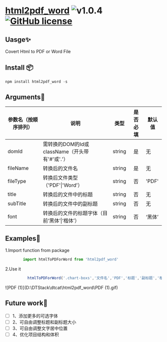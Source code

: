 # [html2pdf_word](https://www.npmjs.com/package/html2pdf_word) ![v1.0.4](https://img.shields.io/badge/Version-1.0.4-%3CCOLOR%3E) [![GitHub license](https://img.shields.io/badge/license-MIT-blue.svg)](https://github.com/facebook/react/blob/master/LICENSE)



## Uasge✨

Covert Html to PDF or Word File



## Install 📦

```js
npm install html2pdf_word -s
```



## Arguments🔨

| 参数名（按顺序排列） | 说明 | 类型 | 是否必填 | 默认值|
|------|------------|------------|:---------:|-----------|
| domId                | 需转换的DOM的Id或className（开头带有'#'或'.'） | string     | 是 | 无 |
| fileName | 转换后的文件名   | string  |是|无|
| fileType | 转换后文件类型（'PDF'\|'Word'）                | string |否|'PDF'|
| title | 转换后的文件中的标题 | string |否|无|
| subTitle | 转换后的文件中的副标题 | string |否|无|
| font | 转换后的文件的标题字体（目前‘黑体’\|‘楷体’） | string |否|‘黑体’|



## Examples📐

1.Import function from package
```jsx
        import htmlToPDForWord from 'html2pdf_word'
```
2.Use it
```jsx
          htmlToPDForWord('.chart-boxs','文件名','PDF','标题','副标题','楷体');
```

![PDF (1)](D:\DTStack\dtcat\html2pdf_word\PDF (1).gif)



## Future work🌈 

- [ ] 1、添加更多的可选字体
- [ ] 2、可自由调整标题和副标题大小
- [ ] 3、可自由调整文字居中位置
- [ ] 4、优化项目结构和体积